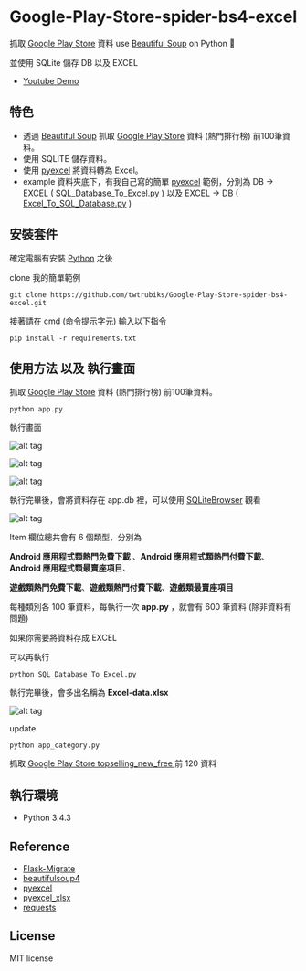 # Google-Play-Store-spider-bs4-excel
抓取 [Google Play Store](https://play.google.com/store/apps/top) 資料 use [Beautiful Soup](https://www.crummy.com/software/BeautifulSoup/bs4/doc/) on Python 📝  

並使用 SQLite 儲存 DB 以及 EXCEL

* [Youtube Demo](https://youtu.be/4Mi7gnVnxqw)   


## 特色
* 透過 [Beautiful Soup](https://www.crummy.com/software/BeautifulSoup/bs4/doc/) 抓取 [Google Play Store](https://play.google.com/store/apps/top) 資料 (熱門排行榜) 前100筆資料。
* 使用 SQLITE 儲存資料。
* 使用 [pyexcel](https://github.com/pyexcel/pyexcel) 將資料轉為 Excel。
* example 資料夾底下，有我自己寫的簡單 [pyexcel](https://github.com/pyexcel/pyexcel) 範例，分別為 DB -> EXCEL ( [SQL_Database_To_Excel.py]() ) 以及 EXCEL -> DB ( [Excel_To_SQL_Database.py]() ) 
   
   



## 安裝套件 
確定電腦有安裝 [Python](https://www.python.org/) 之後

clone 我的簡單範例

``` 
git clone https://github.com/twtrubiks/Google-Play-Store-spider-bs4-excel.git
```

接著請在  cmd (命令提示字元) 輸入以下指令
``` 
pip install -r requirements.txt
```

## 使用方法 以及 執行畫面

抓取 [Google Play Store](https://play.google.com/store/apps/top) 資料 (熱門排行榜) 前100筆資料。

``` 
python app.py
```
執行畫面

![alt tag](http://i.imgur.com/B7hrB4z.png)

![alt tag](http://i.imgur.com/1qlcCtT.png)

![alt tag](http://i.imgur.com/by1458l.png)


執行完畢後，會將資料存在 app.db 裡，可以使用 [SQLiteBrowser](http://sqlitebrowser.org/) 觀看

![alt tag](http://i.imgur.com/GdhGZcp.png)

Item 欄位總共會有 6 個類型，分別為

<b>Android 應用程式類熱門免費下載 </b>、<b>Android 應用程式類熱門付費下載</b>、<b>Android 應用程式類最賣座項目</b>、

<b>遊戲類熱門免費下載</b>、<b>遊戲類熱門付費下載</b>、<b>遊戲類最賣座項目</b>

每種類別各 100 筆資料，每執行一次 <b>app.py</b> ，就會有 600 筆資料 (除非資料有問題)


如果你需要將資料存成 EXCEL 

可以再執行
``` 
python SQL_Database_To_Excel.py
```
執行完畢後，會多出名稱為 <b>Excel-data.xlsx</b>

![alt tag](http://i.imgur.com/gxt7YTl.jpg)


update

```
python app_category.py
```
抓取 [Google Play Store topselling_new_free ](https://play.google.com/store/apps/category/BOOKS_AND_REFERENCE/collection/topselling_new_free) 前 120 資料

## 執行環境
* Python 3.4.3

## Reference 
* [Flask-Migrate](https://flask-migrate.readthedocs.io/en/latest/) 
* [beautifulsoup4](https://www.crummy.com/software/BeautifulSoup/bs4/doc/)
* [pyexcel](https://github.com/pyexcel/pyexcel)
* [pyexcel_xlsx](https://github.com/pyexcel/pyexcel-xlsx)
* [requests](http://docs.python-requests.org/en/master/)


## License
MIT license
